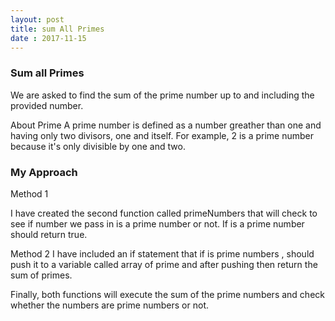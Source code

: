 ```yaml
---
layout: post
title: sum All Primes
date : 2017-11-15
---
```


###  Sum all Primes

We are asked to find the sum of the prime number up to and including the provided number.

About Prime
A prime number is defined as a number greather than one and having
only two divisors, one and itself. For example, 2 is a prime number because it's only divisible  by one and two.


### My Approach

Method 1

I have created the second  function called primeNumbers that will  check to see if number we pass in is a prime number  or not. 
If is a prime number should return true.


Method 2
I have included an if statement that if is prime numbers , should
push it to a variable called array of prime and after pushing then 
return the sum of primes.

Finally, both functions will execute the sum of the prime numbers 
and check whether the numbers are prime numbers or not. 





